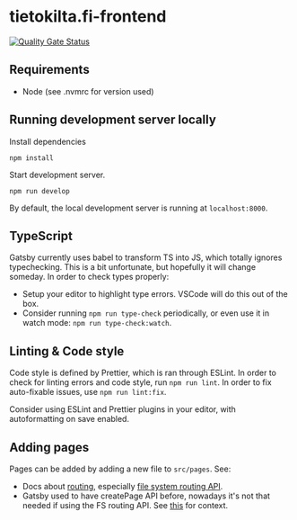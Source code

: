 # tietokilta.fi-frontend

[![Quality Gate Status](https://sonarcloud.io/api/project_badges/measure?project=Tietokilta_tietokilta.fi-frontend&metric=alert_status)](https://sonarcloud.io/dashboard?id=Tietokilta_tietokilta.fi-frontend)

## Requirements

- Node (see .nvmrc for version used)

## Running development server locally

Install dependencies

```
npm install
```

Start development server.

```
npm run develop
```

By default, the local development server is running at `localhost:8000`.

## TypeScript

Gatsby currently uses babel to transform TS into JS, which totally ignores typechecking. This is a bit unfortunate, but hopefully it will change someday. In order to check types properly:

- Setup your editor to highlight type errors. VSCode will do this out of the box.
- Consider running `npm run type-check` periodically, or even use it in watch mode: `npm run type-check:watch`.

## Linting & Code style

Code style is defined by Prettier, which is ran through ESLint. In order to check for linting errors and code style, run `npm run lint`. In order to fix auto-fixable issues, use `npm run lint:fix`.

Consider using ESLint and Prettier plugins in your editor, with autoformatting on save enabled.

## Adding pages

Pages can be added by adding a new file to `src/pages`. See:

- Docs about [routing](https://www.gatsbyjs.com/docs/reference/routing/creating-routes/), especially [file system routing API](https://www.gatsbyjs.com/docs/reference/routing/file-system-route-api/).
- Gatsby used to have createPage API before, nowadays it's not that needed if using the FS routing API. See [this](https://www.gatsbyjs.com/blog/fs-route-api/) for context.
